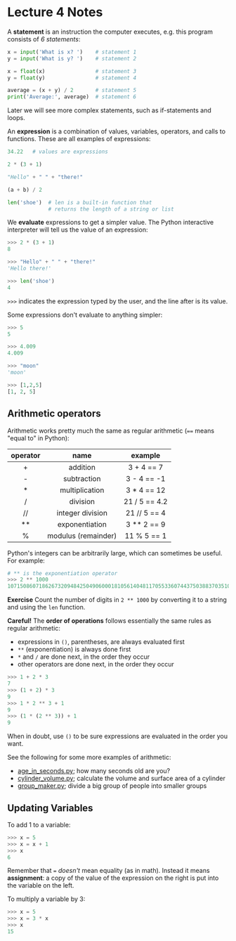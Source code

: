 # Lecture 4 Notes

A **statement** is an instruction the computer executes, e.g. this program
consists of *6 statements*:

```python
x = input('What is x? ')    # statement 1
y = input('What is y? ')    # statement 2

x = float(x)                # statement 3
y = float(y)                # statement 4

average = (x + y) / 2       # statement 5
print('Average:', average)  # statement 6
```

Later we will see more complex statements, such as if-statements and loops.

An **expression** is a combination of values, variables, operators, and calls
to functions. These are all examples of expressions:

```python
34.22   # values are expressions

2 * (3 + 1)

"Hello" + " " + "there!"

(a + b) / 2

len('shoe')  # len is a built-in function that 
             # returns the length of a string or list
```

We **evaluate** expressions to get a simpler value. The Python interactive
interpreter will tell us the value of an expression:

```python
>>> 2 * (3 + 1)
8

>>> "Hello" + " " + "there!"
'Hello there!'

>>> len('shoe')
4
```

`>>>` indicates the expression typed by the user, and the line after is its
value.

Some expressions don't evaluate to anything simpler:

```python
>>> 5
5

>>> 4.009
4.009

>>> "moon"
'moon'

>>> [1,2,5]
[1, 2, 5]
```

## Arithmetic operators

Arithmetic works pretty much the same as regular arithmetic (`==` means "equal
to" in Python):

| **operator** |       **name**      |              **example**             |
|:------------:|:-------------------:|:------------------------------------:|
|       +      |       addition      | 3 + 4 == 7                           |
|       -      |     subtraction     | 3 - 4 == -1                          |
|       *      |    multiplication   | 3 * 4 == 12                          |
|       /      |       division      | 21 / 5 == 4.2                        |
|      //      |   integer division  | 21 // 5 == 4                         |
|      **      |    exponentiation   | 3 ** 2 == 9                          |
|       %      | modulus (remainder) | 11 % 5 == 1                          |

Python's integers can be arbitrarily large, which can sometimes be useful. For
example:

```python
# ** is the exponentiation operator
>>> 2 ** 1000
10715086071862673209484250490600018105614048117055336074437503883703510511249361224931983788156958581275946729175531468251871452856923140435984577574698574803934567774824230985421074605062371141877954182153046474983581941267398767559165543946077062914571196477686542167660429831652624386837205668069376
```

**Exercise** Count the number of digits in `2 ** 1000` by converting it to a
string and using the `len` function.

**Careful!** The **order of operations** follows essentially the same rules as
regular arithmetic:

- expressions in `()`, parentheses, are always evaluated first
- `**` (exponentiation) is always done first
- `*` and `/` are done next, in the order they occur
- other operators are done next, in the order they occur

```python
>>> 1 + 2 * 3
7
>>> (1 + 2) * 3
9
>>> 1 * 2 ** 3 + 1
9
>>> (1 * (2 ** 3)) + 1
9
```

When in doubt, use `()` to be sure expressions are evaluated in the order you
want.

See the following for some more examples of arithmetic:

- [age_in_seconds.py](age_in_seconds.py); how many seconds old are you?
- [cylinder_volume.py](cylinder_volume.py); calculate the volume and surface
  area of a cylinder
- [group_maker.py](group_maker.py); divide a big group of people into smaller
  groups

## Updating Variables

To add 1 to a variable:

```python
>>> x = 5
>>> x = x + 1
>>> x
6
```

Remember that `=` *doesn't* mean equality (as in math). Instead it means
**assignment**: a copy of the value of the expression on the right is put into
the variable on the left.

To multiply a variable by 3:

```python
>>> x = 5
>>> x = 3 * x
>>> x
15
```
